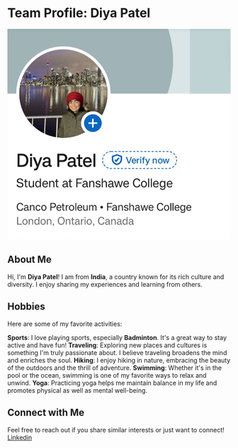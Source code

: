 # Team Profile: Diya Patel
![Diya's Image](image/Diya.jpg)
## About Me

Hi, I'm **Diya Patel**! I am from **India**, a country known for its rich culture and diversity. I enjoy sharing my experiences and learning from others.

## Hobbies

Here are some of my favorite activities:

**Sports**: I love playing sports, especially **Badminton**. It's a great way to stay active and have fun!
**Traveling**: Exploring new places and cultures is something I'm truly passionate about. I believe traveling broadens the mind and enriches the soul.
**Hiking**: I enjoy hiking in nature, embracing the beauty of the outdoors and the thrill of adventure.
**Swimming**: Whether it's in the pool or the ocean, swimming is one of my favorite ways to relax and unwind.
**Yoga**: Practicing yoga helps me maintain balance in my life and promotes physical as well as mental well-being.

## Connect with Me

Feel free to reach out if you share similar interests or just want to connect!
[Linkedin](https://www.linkedin.com/in/diya-patel-a01a1a288/)